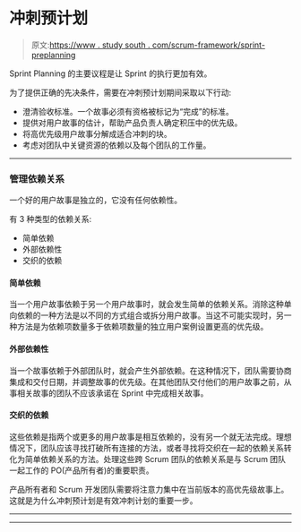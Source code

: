 # 冲刺预计划

> 原文:[https://www . study south . com/scrum-framework/sprint-preplanning](https://www.studytonight.com/scrum-framework/sprint-preplanning)

Sprint Planning 的主要议程是让 Sprint 的执行更加有效。

为了提供正确的先决条件，需要在冲刺预计划期间采取以下行动:

*   澄清验收标准。一个故事必须有资格被标记为“完成”的标准。
*   提供对用户故事的估计，帮助产品负责人确定积压中的优先级。
*   将高优先级用户故事分解成适合冲刺的块。
*   考虑对团队中关键资源的依赖以及每个团队的工作量。

* * *

### 管理依赖关系

一个好的用户故事是独立的，它没有任何依赖性。

有 3 种类型的依赖关系:

*   简单依赖
*   外部依赖性
*   交织的依赖

#### 简单依赖

当一个用户故事依赖于另一个用户故事时，就会发生简单的依赖关系。消除这种单向依赖的一种方法是以不同的方式组合或拆分用户故事。当这不可能实现时，另一种方法是为依赖项数量多于依赖项数量的独立用户案例设置更高的优先级。

#### 外部依赖性

当一个故事依赖于外部团队时，就会产生外部依赖。在这种情况下，团队需要协商集成和交付日期，并调整故事的优先级。在其他团队交付他们的用户故事之前，从事相关故事的团队不应该承诺在 Sprint 中完成相关故事。

#### 交织的依赖

这些依赖是指两个或更多的用户故事是相互依赖的，没有另一个就无法完成。理想情况下，团队应该寻找打破所有连接的方法，或者寻找将交织在一起的依赖关系转化为简单依赖关系的方法。处理这些跨 Scrum 团队的依赖关系是与 Scrum 团队一起工作的 PO(产品所有者)的重要职责。

产品所有者和 Scrum 开发团队需要将注意力集中在当前版本的高优先级故事上。这就是为什么冲刺预计划是有效冲刺计划的重要一步。

* * *

* * *